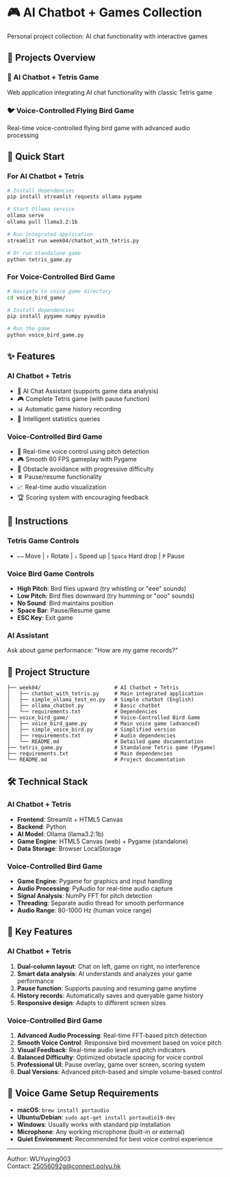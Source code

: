 # 🎮 AI Chatbot + Games Collection

Personal project collection: AI chat functionality with interactive games

## 🎯 Projects Overview

### 🤖 AI Chatbot + Tetris Game
Web application integrating AI chat functionality with classic Tetris game

### 🐦 Voice-Controlled Flying Bird Game  
Real-time voice-controlled flying bird game with advanced audio processing

## 🚀 Quick Start

### For AI Chatbot + Tetris
```bash
# Install dependencies
pip install streamlit requests ollama pygame

# Start Ollama service
ollama serve
ollama pull llama3.2:1b

# Run integrated application
streamlit run week04/chatbot_with_tetris.py

# Or run standalone game
python tetris_game.py
```

### For Voice-Controlled Bird Game
```bash
# Navigate to voice game directory
cd voice_bird_game/

# Install dependencies
pip install pygame numpy pyaudio

# Run the game
python voice_bird_game.py
```

## ✨ Features

### AI Chatbot + Tetris
- 🤖 AI Chat Assistant (supports game data analysis)
- 🎮 Complete Tetris game (with pause function)  
- 📊 Automatic game history recording
- 💬 Intelligent statistics queries

### Voice-Controlled Bird Game
- 🎵 Real-time voice control using pitch detection
- 🎮 Smooth 60 FPS gameplay with Pygame
- 🎯 Obstacle avoidance with progressive difficulty
- ⏸️ Pause/resume functionality
- 📈 Real-time audio visualization
- 🏆 Scoring system with encouraging feedback

## 🎯 Instructions

### Tetris Game Controls
- `←→` Move | `↑` Rotate | `↓` Speed up | `Space` Hard drop | `P` Pause

### Voice Bird Game Controls
- **High Pitch**: Bird flies upward (try whistling or "eee" sounds)
- **Low Pitch**: Bird flies downward (try humming or "ooo" sounds)  
- **No Sound**: Bird maintains position
- **Space Bar**: Pause/Resume game
- **ESC Key**: Exit game

### AI Assistant
Ask about game performance: "How are my game records?"

## 📁 Project Structure

```
├── week04/                        # AI Chatbot + Tetris
│   ├── chatbot_with_tetris.py     # Main integrated application
│   ├── simple_ollama_test_en.py   # Simple chatbot (English)
│   ├── ollama_chatbot.py          # Basic chatbot
│   └── requirements.txt           # Dependencies
├── voice_bird_game/               # Voice-Controlled Bird Game
│   ├── voice_bird_game.py         # Main voice game (advanced)
│   ├── simple_voice_bird.py       # Simplified version
│   ├── requirements.txt           # Audio dependencies
│   └── README.md                  # Detailed game documentation
├── tetris_game.py                 # Standalone Tetris game (Pygame)
├── requirements.txt               # Main dependencies
└── README.md                      # Project documentation
```

## 🛠️ Technical Stack

### AI Chatbot + Tetris
- **Frontend**: Streamlit + HTML5 Canvas
- **Backend**: Python
- **AI Model**: Ollama (llama3.2:1b)
- **Game Engine**: HTML5 Canvas (web) + Pygame (standalone)
- **Data Storage**: Browser LocalStorage

### Voice-Controlled Bird Game
- **Game Engine**: Pygame for graphics and input handling
- **Audio Processing**: PyAudio for real-time audio capture
- **Signal Analysis**: NumPy FFT for pitch detection
- **Threading**: Separate audio thread for smooth performance
- **Audio Range**: 80-1000 Hz (human voice range)

## 🎨 Key Features

### AI Chatbot + Tetris
1. **Dual-column layout**: Chat on left, game on right, no interference
2. **Smart data analysis**: AI understands and analyzes your game performance
3. **Pause function**: Supports pausing and resuming game anytime
4. **History records**: Automatically saves and queryable game history
5. **Responsive design**: Adapts to different screen sizes

### Voice-Controlled Bird Game
1. **Advanced Audio Processing**: Real-time FFT-based pitch detection
2. **Smooth Voice Control**: Responsive bird movement based on voice pitch
3. **Visual Feedback**: Real-time audio level and pitch indicators
4. **Balanced Difficulty**: Optimized obstacle spacing for voice control
5. **Professional UI**: Pause overlay, game over screen, scoring system
6. **Dual Versions**: Advanced pitch-based and simple volume-based control

## 🎤 Voice Game Setup Requirements

- **macOS**: `brew install portaudio`
- **Ubuntu/Debian**: `sudo apt-get install portaudio19-dev`  
- **Windows**: Usually works with standard pip installation
- **Microphone**: Any working microphone (built-in or external)
- **Quiet Environment**: Recommended for best voice control experience

---
Author: WUYuying003  
Contact: 25056092g@connect.polyu.hk